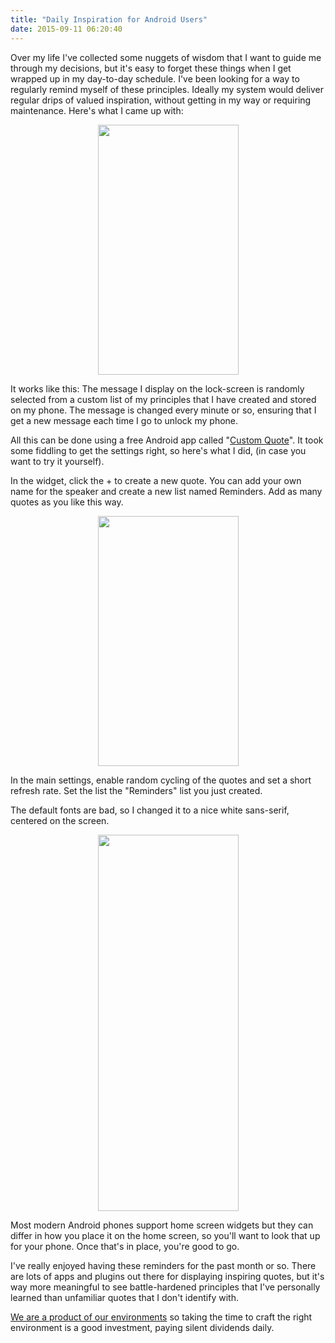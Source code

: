 ```yaml
---
title: "Daily Inspiration for Android Users"
date: 2015-09-11 06:20:40
---
```


Over my life I've collected some nuggets of wisdom that I want to guide me through my decisions, but it's easy to forget these things when I get wrapped up in my day-to-day schedule. I've been looking for a way to regularly remind myself of these principles. Ideally my system would deliver regular drips of valued inspiration, without getting in my way or requiring maintenance. Here's what I came up with:

<p style="text-align: center;">
  <img alt="" src="/assets/images/phone-home-screen.png" style="width: 225px; height: 400px;" />
</p>

It works like this: The message I display on the lock-screen is randomly selected from a custom list of my principles that I have created and stored on my phone. The message is changed every minute or so, ensuring that I get a new message each time I go to unlock my phone.

All this can be done using a free Android app called "[Custom Quote][1]". It took some fiddling to get the settings right, so here's what I did, (in case you want to try it yourself).

 [1]: https://play.google.com/store/apps/details?id=com.heinzdevelopment.customquote

In the widget, click the + to create a new quote. You can add your own name for the speaker and create a new list named Reminders. Add as many quotes as you like this way.

<p style="text-align: center;">
  <img alt="" src="/assets/images/phone-new-quote.png" style="width: 225px; height: 400px;" />
</p>

In the main settings, enable random cycling of the quotes and set a short refresh rate. Set the list the "Reminders" list you just created.

The default fonts are bad, so I changed it to a nice white sans-serif, centered on the screen.

<p style="text-align: center;">
  <img alt="" src="/assets/images/custom-quote-settings.jpg" style="width: 225px; height: 602px;" />
</p>

Most modern Android phones support home screen widgets but they can differ in how you place it on the home screen, so you'll want to look that up for your phone. Once that's in place, you're good to go.

I've really enjoyed having these reminders for the past month or so. There are lots of apps and plugins out there for displaying inspiring quotes, but it's way more meaningful to see battle-hardened principles that I've personally learned than unfamiliar quotes that I don't identify with.

[We are a product of our environments][2] so taking the time to craft the right environment is a good investment, paying silent dividends daily.

 [2]: {{site.url}}/2011/04/18/location-location-location
